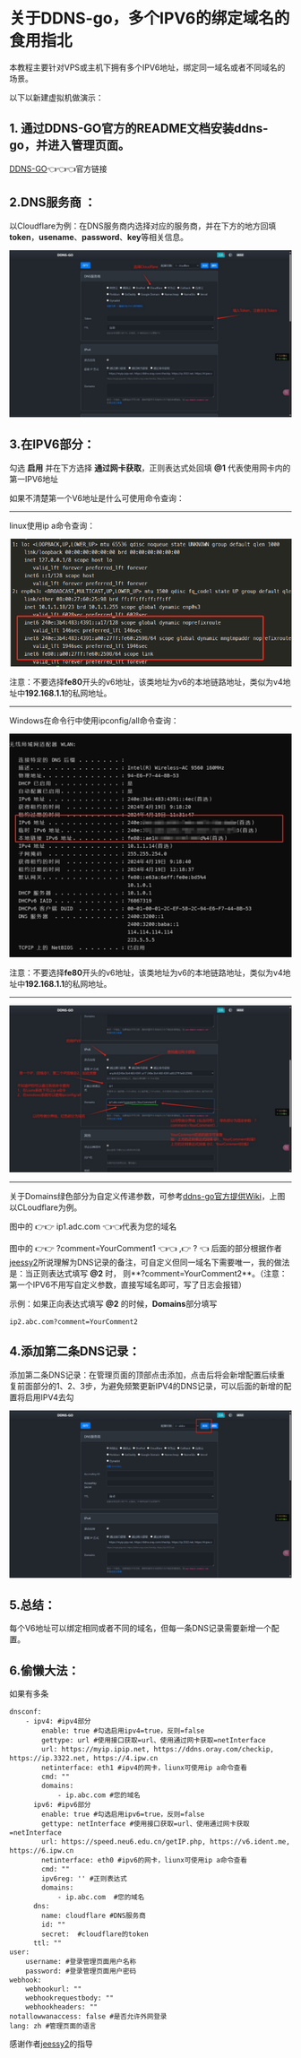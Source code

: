 # ﻿**关于DDNS-go，多个IPV6的绑定域名的食用指北**

本教程主要针对VPS或主机下拥有多个IPV6地址，绑定同一域名或者不同域名的场景。

以下以新建虚拟机做演示：

## 1. 通过DDNS-GO官方的README文档安装ddns-go，并进入管理页面。
[DDNS-GO](https://github.com/jeessy2/ddns-go)👈👈👈官方链接

## 2.DNS服务商 ：
以Cloudflare为例：在DNS服务商内选择对应的服务商，并在下方的地方回填**token**，**usename**、**password**、**key**等相关信息。

![](2024-04-19_dtv0v/DDNS-go.IPV6.001.jpeg)

## 3.在IPV6部分：
勾选 **启用** 并在下方选择 **通过网卡获取**，正则表达式处回填 **@1** 代表使用网卡内的第一IPV6地址

如果不清楚第一个V6地址是什么可使用命令查询：
***
linux使用ip a命令查询：

![](2024-04-19_dtv0v/DDNS-go.IPV6.002.png)

注意：不要选择**fe80**开头的v6地址，该类地址为v6的本地链路地址，类似为v4地址中**192.168.1.1**的私网地址。
***
Windows在命令行中使用ipconfig/all命令查询：

![](DDNS-go.IPV6.003.png)

注意：不要选择**fe80**开头的v6地址，该类地址为v6的本地链路地址，类似为v4地址中**192.168.1.1**的私网地址。
***
![](2024-04-19_dtv0v/DDNS-go.IPV6.004.jpeg.jpg)
***
关于Domains绿色部分为自定义传递参数，可参考[ddns-go官方提供Wiki](https://github.com/jeessy2/ddns-go/wiki/%E4%BC%A0%E9%80%92%E8%87%AA%E5%AE%9A%E4%B9%89%E5%8F%82%E6%95%B0)，上图以CLoudflare为例。

图中的 👉👉 ip1.adc.com 👈👈代表为您的域名

图中的 👉👉 ?comment=YourComment1 👈👈 ,👉 ? 👈 后面的部分根据作者[jeessy2](https://github.com/jeessy2)所说理解为DNS记录的备注，可自定义但同一域名下需要唯一，我的做法是：当正则表达式填写 **@2** 时， 则**?comment=YourComment2**。（注意：第一个IPV6不用写自定义参数，直接写域名即可，写了日志会报错）

示例：如果正向表达式填写 **@2** 的时候，**Domains**部分填写
````
ip2.abc.com?comment=YourComment2
````

## 4.添加第二条DNS记录：

添加第二条DNS记录：在管理页面的顶部点击添加，点击后将会新增配置后续重复前面部分的1、2、3步，为避免频繁更新IPV4的DNS记录，可以后面的新增的配置将启用IPV4去勾

![](2024-04-19_dtv0v/DDNS-go.IPV6.005.jpeg.png)

## 5.总结：

每个V6地址可以绑定相同或者不同的域名，但每一条DNS记录需要新增一个配置。

## 6.偷懒大法：

如果有多条

````
dnsconf:
    - ipv4: #ipv4部分
        enable: true #勾选启用ipv4=true，反则=false
        gettype: url #使用接口获取=url、使用通过网卡获取=netInterface
        url: https://myip.ipip.net, https://ddns.oray.com/checkip, https://ip.3322.net, https://4.ipw.cn
        netinterface: eth1 #ipv4的网卡，liunx可使用ip a命令查看
        cmd: ""
        domains:
            - ip.abc.com #您的域名
      ipv6: #ipv6部分
        enable: true #勾选启用ipv6=true，反则=false
        gettype: netInterface #使用接口获取=url、使用通过网卡获取=netInterface
        url: https://speed.neu6.edu.cn/getIP.php, https://v6.ident.me, https://6.ipw.cn
        netinterface: eth0 #ipv6的网卡，liunx可使用ip a命令查看
        cmd: ""
        ipv6reg: '' #正则表达式
        domains:
            - ip.abc.com  #您的域名
      dns:
        name: cloudflare #DNS服务商
        id: ""
        secret:  #cloudflare的token
      ttl: ""
user:
    username: #登录管理页面用户名称
    password: #登录管理页面用户密码
webhook:
    webhookurl: ""
    webhookrequestbody: ""
    webhookheaders: ""
notallowwanaccess: false #是否允许外网登录
lang: zh #管理页面的语言
````




感谢作者[jeessy2](https://github.com/jeessy2)的指导
